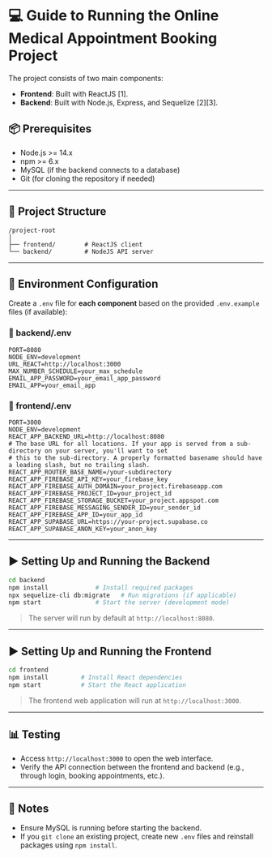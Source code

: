 # 💻 Guide to Running the Online Medical Appointment Booking Project

The project consists of two main components:

* **Frontend**: Built with ReactJS [1].
* **Backend**: Built with Node.js, Express, and Sequelize [2][3].

## 📦 Prerequisites

* Node.js >= 14.x
* npm >= 6.x
* MySQL (if the backend connects to a database)
* Git (for cloning the repository if needed)

---

## 📁 Project Structure

```
/project-root
│
├── frontend/        # ReactJS client
└── backend/         # NodeJS API server
```

---

## 🔧 Environment Configuration

Create a `.env` file for **each component** based on the provided `.env.example` files (if available):

### 📁 backend/.env

```env
PORT=8080
NODE_ENV=development
URL_REACT=http://localhost:3000
MAX_NUMBER_SCHEDULE=your_max_schedule
EMAIL_APP_PASSWORD=your_email_app_password
EMAIL_APP=your_email_app
```

### 📁 frontend/.env

```env
PORT=3000
NODE_ENV=development
REACT_APP_BACKEND_URL=http://localhost:8080
# The base URL for all locations. If your app is served from a sub-directory on your server, you'll want to set
# this to the sub-directory. A properly formatted basename should have a leading slash, but no trailing slash.
REACT_APP_ROUTER_BASE_NAME=/your-subdirectory
REACT_APP_FIREBASE_API_KEY=your_firebase_key
REACT_APP_FIREBASE_AUTH_DOMAIN=your_project.firebaseapp.com
REACT_APP_FIREBASE_PROJECT_ID=your_project_id
REACT_APP_FIREBASE_STORAGE_BUCKET=your_project.appspot.com
REACT_APP_FIREBASE_MESSAGING_SENDER_ID=your_sender_id
REACT_APP_FIREBASE_APP_ID=your_app_id
REACT_APP_SUPABASE_URL=https://your-project.supabase.co
REACT_APP_SUPABASE_ANON_KEY=your_anon_key
```

---

## ▶️ Setting Up and Running the Backend

```bash
cd backend
npm install             # Install required packages
npx sequelize-cli db:migrate   # Run migrations (if applicable)
npm start               # Start the server (development mode)
```

> The server will run by default at `http://localhost:8080`.

---

## ▶️ Setting Up and Running the Frontend

```bash
cd frontend
npm install         # Install React dependencies
npm start           # Start the React application
```

> The frontend web application will run at `http://localhost:3000`.

---

## 📊 Testing

* Access `http://localhost:3000` to open the web interface.
* Verify the API connection between the frontend and backend (e.g., through login, booking appointments, etc.).

---

## 📝 Notes

* Ensure MySQL is running before starting the backend.
* If you `git clone` an existing project, create new `.env` files and reinstall packages using `npm install`.

